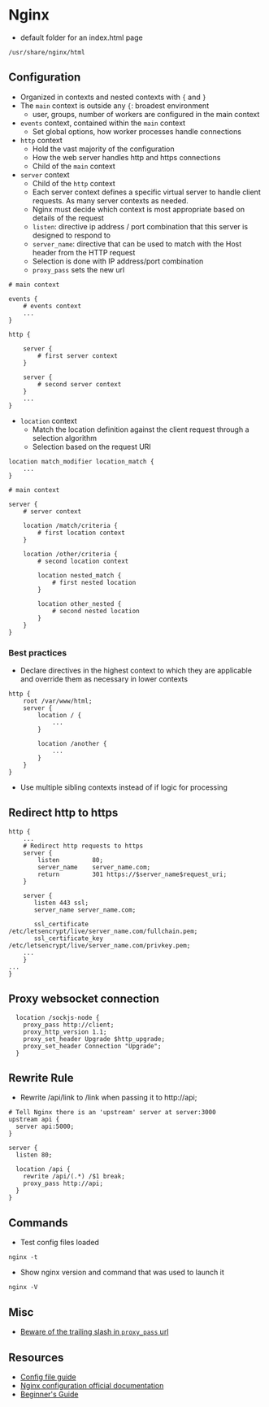 # Nginx

* default folder for an index.html page
```
/usr/share/nginx/html
```

## Configuration

* Organized in contexts and nested contexts with `{` and `}`
* The `main` context is outside any `{`: broadest environment
  * user, groups, number of workers are configured in the main context
* `events` context, contained within the `main` context
  * Set global options, how worker processes handle connections
* `http` context
  * Hold the vast majority of the configuration
  * How the web server handles http and https connections
  * Child of the `main` context
* `server` context
  * Child of the `http` context
  * Each server context defines a specific virtual server to handle client requests. As many server contexts as needed.
  * Nginx must decide which context is most appropriate based on details of the request
  * `listen`: directive ip address / port combination that this server is designed to respond to
  * `server_name`: directive that can be used to match with the Host header from the HTTP request
  * Selection is done with IP address/port combination
  * `proxy_pass` sets the new url
```
# main context

events {
    # events context
    ...
}

http {

    server {
        # first server context
    }

    server {
        # second server context
    }
    ...
}
```
* `location` context
  * Match the location definition against the client request through a selection algorithm
  * Selection based on the request URI
```
location match_modifier location_match {
    ...
}
```
```
# main context

server {
    # server context

    location /match/criteria {
        # first location context
    }

    location /other/criteria {
        # second location context

        location nested_match {
            # first nested location
        }

        location other_nested {
            # second nested location
        }
    }
}
```

### Best practices

* Declare directives in the highest context to which they are applicable and override them as necessary in lower contexts
```
http {
    root /var/www/html;
    server {
        location / {
            ...
        }

        location /another {
            ...
        }
    }
}
```
* Use multiple sibling contexts instead of if logic for processing

## Redirect http to https

```
http {
    ...
    # Redirect http requests to https
    server {
        listen         80;
        server_name    server_name.com;
        return         301 https://$server_name$request_uri;
    }

    server {
       listen 443 ssl;
       server_name server_name.com;

       ssl_certificate /etc/letsencrypt/live/server_name.com/fullchain.pem;
       ssl_certificate_key /etc/letsencrypt/live/server_name.com/privkey.pem;
    ...
    }
...
}
```

## Proxy websocket connection

```
  location /sockjs-node {
    proxy_pass http://client;
    proxy_http_version 1.1;
    proxy_set_header Upgrade $http_upgrade;
    proxy_set_header Connection "Upgrade";
  }
```

## Rewrite Rule

* Rewrite /api/link to /link when passing it to http://api;
```
# Tell Nginx there is an 'upstream' server at server:3000
upstream api {
  server api:5000;
}

server {
  listen 80;

  location /api {
    rewrite /api/(.*) /$1 break;
    proxy_pass http://api;
  }
}
```

## Commands

* Test config files loaded
```
nginx -t
```
* Show nginx version and command that was used to launch it
```
nginx -V
```

## Misc

* [Beware of the trailing slash in `proxy_pass` url](https://stackoverflow.com/questions/22759345/nginx-trailing-slash-in-proxy-pass-url)

## Resources

* [Config file guide](https://www.digitalocean.com/community/tutorials/understanding-the-nginx-configuration-file-structure-and-configuration-contexts)
* [Nginx configuration official documentation](http://nginx.org/en/docs/dirindex.html)
* [Beginner's Guide](https://nginx.org/en/docs/beginners_guide.html#conf_structure)
